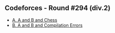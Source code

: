 ## Codeforces - Round #294 (div.2)
- [A. A and B and Chess](http://codeforces.ru/contest/519/problem/A)
- [B. A and B and Compilation Errors](http://codeforces.ru/contest/519/problem/B)
